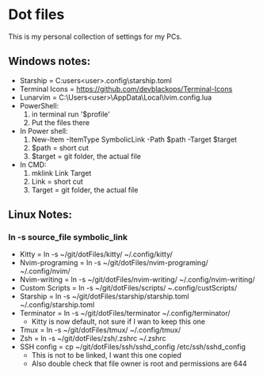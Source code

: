 # Dot files
This is my personal collection of settings for my PCs.

## Windows notes:
- Starship = C:users\<user>\.config\starship.toml
- Terminal Icons = https://github.com/devblackops/Terminal-Icons
- Lunarvim = C:\Users\<user>\AppData\Local\lvim\.config.lua
- PowerShell:
  1. in terminal run '$profile'
  2. Put the files there
 - In Power shell:
    1. New-Item -ItemType SymbolicLink -Path $path -Target $target
    2. $path = short cut
    3. $target = git folder, the actual file
 - In CMD:
   1. mklink Link Target
   2. Link = short cut
   3. Target = git folder, the actual file

## Linux Notes:
### ln -s source_file symbolic_link

- Kitty = ln -s ~/git/dotFiles/kitty/ ~/.config/kitty/
- Nvim-programing = ln -s ~/git/dotFiles/nvim-programing/ ~/.config/nvim/
- Nvim-writing = ln -s ~/git/dotFiles/nvim-writing/ ~/.config/nvim-writing/
- Custom Scripts = ln -s ~/git/dotFiles/scripts/ ~.config/custScripts/ 
- Starship = ln -s ~/git/dotFiles/starship/starship.toml ~/.config/starship.toml
- Terminator = ln -s ~/git/dotFiles/terminator ~/.config/terminator/
    - Kitty is now default, not sure if I wan to keep this one
- Tmux = ln -s ~/git/dotFiles/tmux/ ~/.config/tmux/
- Zsh = ln -s ~/git/dotFiles/zsh/.zshrc ~/.zshrc
- SSH config = cp ~/git/dotFiles/ssh/sshd_config /etc/ssh/sshd_config
    - This is not to be linked, I want this one copied
    - Also double check that file owner is root and permissions are 644
